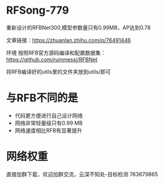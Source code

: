 # RFSong-779
重新设计的RFBNet300,模型参数量只有0.99MB，AP达到0.78

文章链接：https://zhuanlan.zhihu.com/p/76491446

环境
按照RFB官方源码编译和配置数据集： https://github.com/ruinmessi/RFBNet

将RFB编译好的utils里的文件夹放到utils/即可

# 与RFB不同的是
- 代码更方便进行自己设计网络
- 网络非常轻量级只有0.99 MB
- 网络速度相比RFB有显著提升

# 网络权重
直接加群下载，欢迎加群交流，云深不知处-目标检测 763679865
